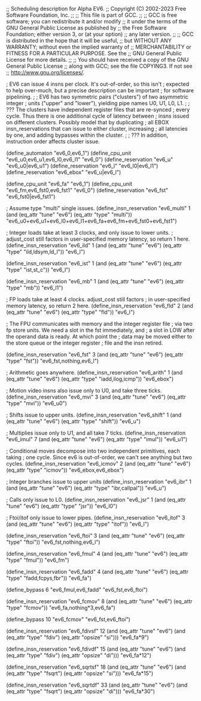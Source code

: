;; Scheduling description for Alpha EV6.
;;   Copyright (C) 2002-2023 Free Software Foundation, Inc.
;;
;; This file is part of GCC.
;;
;; GCC is free software; you can redistribute it and/or modify
;; it under the terms of the GNU General Public License as published by
;; the Free Software Foundation; either version 3, or (at your option)
;; any later version.
;;
;; GCC is distributed in the hope that it will be useful,
;; but WITHOUT ANY WARRANTY; without even the implied warranty of
;; MERCHANTABILITY or FITNESS FOR A PARTICULAR PURPOSE.  See the
;; GNU General Public License for more details.
;;
;; You should have received a copy of the GNU General Public License
;; along with GCC; see the file COPYING3.  If not see
;; <http://www.gnu.org/licenses/>.

; EV6 can issue 4 insns per clock.  It's out-of-order, so this isn't
; expected to help over-much, but a precise description can be important
; for software pipelining.
;
; EV6 has two symmetric pairs ("clusters") of two asymmetric integer
; units ("upper" and "lower"), yielding pipe names U0, U1, L0, L1.
;
; ??? The clusters have independent register files that are re-synced
; every cycle.  Thus there is one additional cycle of latency between
; insns issued on different clusters.  Possibly model that by duplicating
; all EBOX insn_reservations that can issue to either cluster, increasing
; all latencies by one, and adding bypasses within the cluster.
;
; ??? In addition, instruction order affects cluster issue.

(define_automaton "ev6_0,ev6_1")
(define_cpu_unit "ev6_u0,ev6_u1,ev6_l0,ev6_l1" "ev6_0")
(define_reservation "ev6_u" "ev6_u0|ev6_u1")
(define_reservation "ev6_l" "ev6_l0|ev6_l1")
(define_reservation "ev6_ebox" "ev6_u|ev6_l")

(define_cpu_unit "ev6_fa" "ev6_1")
(define_cpu_unit "ev6_fm,ev6_fst0,ev6_fst1" "ev6_0")
(define_reservation "ev6_fst" "ev6_fst0|ev6_fst1")

; Assume type "multi" single issues.
(define_insn_reservation "ev6_multi" 1
  (and (eq_attr "tune" "ev6")
       (eq_attr "type" "multi"))
  "ev6_u0+ev6_u1+ev6_l0+ev6_l1+ev6_fa+ev6_fm+ev6_fst0+ev6_fst1")

; Integer loads take at least 3 clocks, and only issue to lower units.
; adjust_cost still factors in user-specified memory latency, so return 1 here.
(define_insn_reservation "ev6_ild" 1
  (and (eq_attr "tune" "ev6")
       (eq_attr "type" "ild,ldsym,ld_l"))
  "ev6_l")

(define_insn_reservation "ev6_ist" 1
  (and (eq_attr "tune" "ev6")
       (eq_attr "type" "ist,st_c"))
  "ev6_l")

(define_insn_reservation "ev6_mb" 1
  (and (eq_attr "tune" "ev6")
       (eq_attr "type" "mb"))
  "ev6_l1")

; FP loads take at least 4 clocks.  adjust_cost still factors
; in user-specified memory latency, so return 2 here.
(define_insn_reservation "ev6_fld" 2
  (and (eq_attr "tune" "ev6")
       (eq_attr "type" "fld"))
  "ev6_l")

; The FPU communicates with memory and the integer register file
; via two fp store units.  We need a slot in the fst immediately, and
; a slot in LOW after the operand data is ready.  At which point the
; data may be moved either to the store queue or the integer register
; file and the insn retired.

(define_insn_reservation "ev6_fst" 3
  (and (eq_attr "tune" "ev6")
       (eq_attr "type" "fst"))
  "ev6_fst,nothing,ev6_l")

; Arithmetic goes anywhere.
(define_insn_reservation "ev6_arith" 1
  (and (eq_attr "tune" "ev6")
       (eq_attr "type" "iadd,ilog,icmp"))
  "ev6_ebox")

; Motion video insns also issue only to U0, and take three ticks.
(define_insn_reservation "ev6_mvi" 3
  (and (eq_attr "tune" "ev6")
       (eq_attr "type" "mvi"))
  "ev6_u0")

; Shifts issue to upper units.
(define_insn_reservation "ev6_shift" 1
  (and (eq_attr "tune" "ev6")
       (eq_attr "type" "shift"))
  "ev6_u")

; Multiplies issue only to U1, and all take 7 ticks.
(define_insn_reservation "ev6_imul" 7
  (and (eq_attr "tune" "ev6")
       (eq_attr "type" "imul"))
  "ev6_u1")

; Conditional moves decompose into two independent primitives, each taking
; one cycle.  Since ev6 is out-of-order, we can't see anything but two cycles.
(define_insn_reservation "ev6_icmov" 2
  (and (eq_attr "tune" "ev6")
       (eq_attr "type" "icmov"))
  "ev6_ebox,ev6_ebox")

; Integer branches issue to upper units
(define_insn_reservation "ev6_ibr" 1
  (and (eq_attr "tune" "ev6")
       (eq_attr "type" "ibr,callpal"))
  "ev6_u")

; Calls only issue to L0.
(define_insn_reservation "ev6_jsr" 1
  (and (eq_attr "tune" "ev6")
       (eq_attr "type" "jsr"))
  "ev6_l0")

; Ftoi/itof only issue to lower pipes.
(define_insn_reservation "ev6_itof" 3
  (and (eq_attr "tune" "ev6")
       (eq_attr "type" "itof"))
  "ev6_l")

(define_insn_reservation "ev6_ftoi" 3
  (and (eq_attr "tune" "ev6")
       (eq_attr "type" "ftoi"))
  "ev6_fst,nothing,ev6_l")

(define_insn_reservation "ev6_fmul" 4
  (and (eq_attr "tune" "ev6")
       (eq_attr "type" "fmul"))
  "ev6_fm")

(define_insn_reservation "ev6_fadd" 4
  (and (eq_attr "tune" "ev6")
       (eq_attr "type" "fadd,fcpys,fbr"))
  "ev6_fa")

(define_bypass 6 "ev6_fmul,ev6_fadd" "ev6_fst,ev6_ftoi")

(define_insn_reservation "ev6_fcmov" 8
  (and (eq_attr "tune" "ev6")
       (eq_attr "type" "fcmov"))
  "ev6_fa,nothing*3,ev6_fa")

(define_bypass 10 "ev6_fcmov" "ev6_fst,ev6_ftoi")

(define_insn_reservation "ev6_fdivsf" 12
  (and (eq_attr "tune" "ev6")
       (and (eq_attr "type" "fdiv")
	    (eq_attr "opsize" "si")))
  "ev6_fa*9")

(define_insn_reservation "ev6_fdivdf" 15
  (and (eq_attr "tune" "ev6")
       (and (eq_attr "type" "fdiv")
	    (eq_attr "opsize" "di")))
  "ev6_fa*12")

(define_insn_reservation "ev6_sqrtsf" 18
  (and (eq_attr "tune" "ev6")
       (and (eq_attr "type" "fsqrt")
	    (eq_attr "opsize" "si")))
  "ev6_fa*15")

(define_insn_reservation "ev6_sqrtdf" 33
  (and (eq_attr "tune" "ev6")
       (and (eq_attr "type" "fsqrt")
	    (eq_attr "opsize" "di")))
  "ev6_fa*30")
